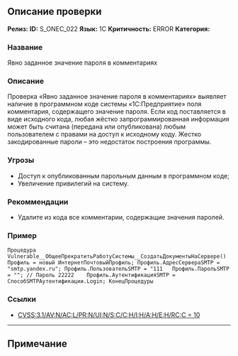 ## Описание проверки
**Релиз:**
**ID:** S_ONEC_022
**Язык:** 1С
**Критичность:** ERROR
**Категория:** 

### Название 
Явно заданное значение пароля в комментариях
### Описание 
Проверка «Явно заданное значение пароля в комментариях» выявляет наличие в программном коде системы «1С:Предприятие» поля комментария, содержащего значение пароля. Если код поставляется в виде исходного кода, любая жёстко запрограммированная информация может быть считана (передана или опубликована) любым пользователем с правами на доступ к исходному коду. Жестко закодированные пароли – это недостаток построения программы.

### Угрозы 
- Доступ к опубликованным парольным данным в программном коде;
- Увеличение привилегий на систему.
### Рекоммендации 
- Удалите из кода все комментарии, содержащие значения паролей.
### Пример 
``` 
Процедура Vulnerable__ОбщееПрекратитьРаботуСистемы__СоздатьДокументыНаСервере() Профиль = новый ИнтернетПочтовыйПрофиль; Профиль.АдресСервераSMTP = "smtp.yandex.ru"; Профиль.ПользовательSMTP = "111	Профиль.ПарольSMTP = ""; // Пароль 22222	Профиль.АутентификацияSMTP = СпособSMTPАутентификации.Login; КонецПроцедуры
``` 
### Ссылки
- [CVSS:3.1/AV:N/AC:L/PR:N/UI:N/S:C/C:H/I:H/A:H/E:H/RC:C = 10](https://www.first.org/cvss/calculator/3.1#CVSS:3.1/AV:N/AC:L/PR:N/UI:N/S:C/C:H/I:H/A:H/E:H/RC:C)

---
## Примечание
